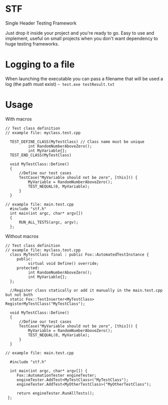 # STF
Single Header Testing Framework

Just drop it inside your project and you're ready to go.
Easy to use and implement, useful on small projects when you don't want dependency to huge testing frameworks.

# Logging to a file
When launching the executable you can pass a filename that will be used a log (the path must exist)
`~ test.exe testResult.txt`

# Usage

With macros
```
// Test class definition
// example file: myclass.test.cpp

  TEST_DEFINE_CLASS(MyTestClass) // Class name must be unique
          int RandomNumberAboveZero();
          int MyVariable{};
  TEST_END_CLASS(MyTestClass)

  void MyTestClass::Define()
  {
      //Define our test cases
      TestCase("MyVariable should not be zero", [this]() {
          MyVariable = RandomNumberAboveZero();
          TEST_NEQUAL(0, MyVariable);
      }
  }

// example file: main.test.cpp
  #include "stf.h"
  int main(int argc, char* argv[])
  {
      RUN_ALL_TESTS(argc, argv);
  };
```

Without macros
```
// Test class definition
// example file: myclass.test.cpp
  class MyTestClass final : public Fox::AutomatedTestInstance {
     public:
          virtual void Define() override;
     protected:
          int RandomNumberAboveZero();
          int MyVariable{};
  };

  //Register class statically or add it manually in the main.test.cpp but not both
  static Fox::TestInserter<MyTestClass> RegisterMyTestClass("MyTestClass");

  void MyTestClass::Define()
  {
      //Define our test cases
      TestCase("MyVariable should not be zero", [this]() {
          MyVariable = RandomNumberAboveZero();
          TEST_NEQUAL(0, MyVariable);
      }
  }

// example file: main.test.cpp

  #include "stf.h"

  int main(int argc, char* argv[]) {
     Fox::AutomationTester engineTester;
     engineTester.AddTest<MyTestClass>("MyTestClass");
     engineTester.AddTest<MyOtherTestClass>("MyOtherTestClass");

     return engineTester.RunAllTests();
 };
```


